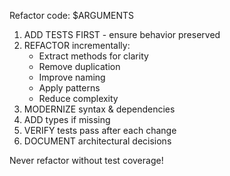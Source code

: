 Refactor code: $ARGUMENTS

1. ADD TESTS FIRST - ensure behavior preserved
2. REFACTOR incrementally:
   - Extract methods for clarity
   - Remove duplication
   - Improve naming
   - Apply patterns
   - Reduce complexity
3. MODERNIZE syntax & dependencies
4. ADD types if missing
5. VERIFY tests pass after each change
6. DOCUMENT architectural decisions

Never refactor without test coverage!